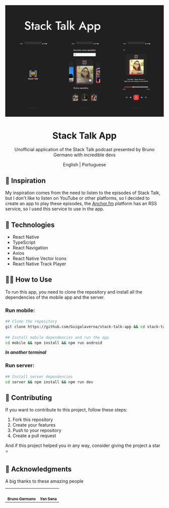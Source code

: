 <div align='center'>
	<img src='./.github/Capa.png' />
	<h1>Stack Talk App</h1>
	<p>Unofficial application of the Stack Talk podcast presented by Bruno Germano with incredible devs</p>
	<a>English |</a>
	<a>Portuguese</a>
</div>

## 🤔 Inspiration

My inspiration comes from the need to listen to the episodes of Stack Talk, but I don't like to listen on YouTube or other platforms, so I decided to create an app to play these episodes, the 
<a href='https://anchor.fm/stack-talk'>Anchor.fm</a> platform has an RSS service, so I used this service to use in the app.

## 👾 Technologies

- React Native 
- TypeScript
- React Navigation
- Axios
- React Native Vector Icons
- React Native Track Player

## 👨‍💻 How to Use

To run this app, you need to clone the repository and install all the dependencies of the mobile app and the server.

### Run mobile:
```bash
## Clone the repository
git clone https://github.com/Guigalaverna/stack-talk-app && cd stack-talk-app

## Install mobile dependencies and run the app
cd mobile && npm install && npm run android
```
***In another terminal***

### Run server:
```bash
## Install server dependencies
cd server && npm install && npm run dev
```

## 🤝 Contributing

If you want to contribute to this project, follow these steps:

1. Fork this repository
2. Create your features
3. Push to your repository
4. Create a pull request

And if this project helped you in any way, consider giving the project a star ⭐

## 🖖 Acknowledgments

A big thanks to these amazing people

<table align="center">
  <tr>
    <td align="center"><a href="https://github.com/egermano"><img style="border-radius: 20%;" src="https://github.com/egermano.png" width="100px;" alt=""/><br /><sub><b>Bruno Germano</b></sub></a><br /><a href="https://github.com/egermano" title="Bruno Germano"></a></td>
    <td align="center"><a href="https://github.com/yansena"><img style="border-radius: 20%;" src="https://github.com/yansena.png" width="100px;" alt=""/><br /><sub><b>Yan Sena</b></sub></a><br /><a href="https://github.com/yansena" title="Yan Sena"></a></td>
  </tr>
</table>